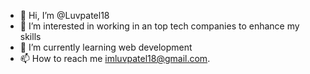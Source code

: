 - 👋 Hi, I’m @Luvpatel18
- 👀 I’m interested in working in an top tech companies to enhance my skills
- 🌱 I’m currently learning web development
- 📫 How to reach me imluvpatel18@gmail.com.

<!---
Luvpatel18/Luvpatel18 is a ✨ special ✨ repository because its `README.md` (this file) appears on your GitHub profile.
You can click the Preview link to take a look at your changes.
--->
